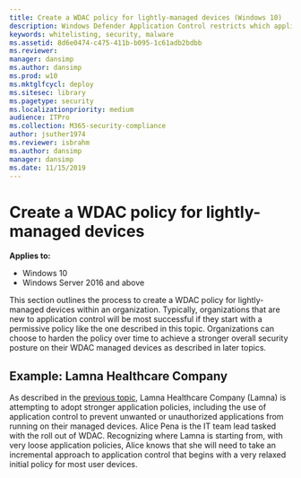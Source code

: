 ```yaml
---
title: Create a WDAC policy for lightly-managed devices (Windows 10)
description: Windows Defender Application Control restricts which applications users are allowed to run and the code that runs in the system core.
keywords: whitelisting, security, malware
ms.assetid: 8d6e0474-c475-411b-b095-1c61adb2bdbb
ms.reviewer: 
manager: dansimp
ms.author: dansimp
ms.prod: w10
ms.mktglfcycl: deploy
ms.sitesec: library
ms.pagetype: security
ms.localizationpriority: medium
audience: ITPro
ms.collection: M365-security-compliance
author: jsuther1974
ms.reviewer: isbrahm
ms.author: dansimp
manager: dansimp
ms.date: 11/15/2019
---
```


# Create a WDAC policy for lightly-managed devices

**Applies to:**

-   Windows 10
-   Windows Server 2016 and above

This section outlines the process to create a WDAC policy for lightly-managed devices within an organization. Typically, organizations that are new to application control will be most successful if they start with a permissive policy like the one described in this topic. Organizations can choose to harden the policy over time to achieve a stronger overall security posture on their WDAC managed devices as described in later topics.

## Example: Lamna Healthcare Company

As described in the [previous topic](types-of-devices.md), Lamna Healthcare Company (Lamna) is attempting to adopt stronger application policies, including the use of application control to prevent unwanted or unauthorized applications from running on their managed devices. Alice Pena is the IT team lead tasked with the roll out of WDAC. Recognizing where Lamna is starting from, with very loose application policies, Alice knows that she will need to take an incremental approach to application control that begins with a very relaxed initial policy for most user devices.